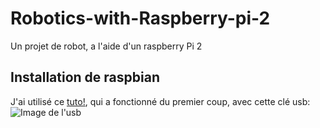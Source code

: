 # Robotics-with-Raspberry-pi-2
Un projet de robot, a l'aide d'un raspberry Pi 2

## Installation de raspbian
J'ai utilisé ce [tuto!](http://raspipress.com/2013/05/install-and-run-raspbian-from-a-usb-flash-drive/), qui a fonctionné du premier coup, avec cette clé usb:
![Image de l'usb](http://ecx.images-amazon.com/images/I/41hHsY5u-ZL.jpg)



